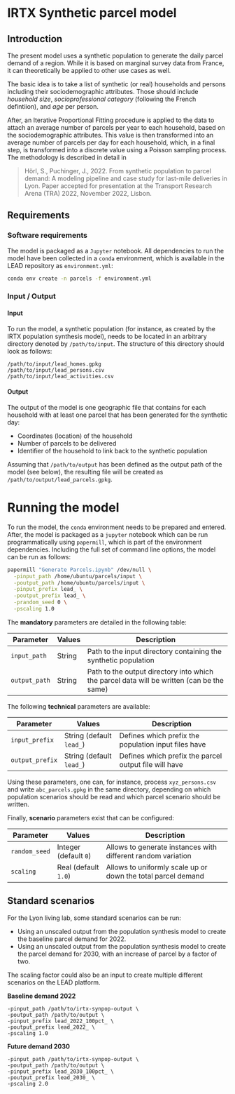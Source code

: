 # IRTX Synthetic parcel model

## Introduction

The present model uses a synthetic population to generate the daily parcel
demand of a region. While it is based on marginal survey data from France,
it can theoretically be applied to other use cases as well.

The basic idea is to take a list of synthetic (or real) households and persons
including their sociodemographic attributes. Those should include *household size*,
*socioprofessional category* (following the French defintiion), and *age* per person.

After, an Iterative Proportional Fitting procedure is applied to the data to attach
an average number of parcels per year to each household, based on the sociodemographic
attributes. This value is then transformed into an average number of parcels per
day for each household, which, in a final step, is transformed into a discrete value
using a Poisson sampling process. The methodology is described in detail in

> Hörl, S., Puchinger, J., 2022. From synthetic population to parcel demand: A modeling pipeline
and case study for last-mile deliveries in Lyon. Paper accepted for presentation at the Transport Research Arena (TRA) 2022, November 2022, Lisbon.

## Requirements

### Software requirements

The model is packaged as a `Jupyter` notebook. All dependencies to run the model
have been collected in a `conda` environment, which is available in the LEAD
repository as `environment.yml`:

```bash
conda env create -n parcels -f environment.yml
```

### Input / Output

#### Input

To run the model, a synthetic population (for instance, as created by the IRTX
population synthesis model), needs to be located in an arbitrary directory denoted
by `/path/to/input`. The structure of this directory should look as follows:

```
/path/to/input/lead_homes.gpkg
/path/to/input/lead_persons.csv
/path/to/input/lead_activities.csv
```

#### Output

The output of the model is one geographic file that contains for each household
with at least one parcel that has been generated for the synthetic day:

- Coordinates (location) of the household
- Number of parcels to be delivered
- Identifier of the household to link back to the synthetic population

Assuming that `/path/to/output` has been defined as the output path of the model
(see below), the resulting file will be created as `/path/to/output/lead_parcels.gpkg`.

# Running the model

To run the model, the `conda` environment needs to be prepared and entered. After,
the model is packaged as a `jupyter` notebook which can be run programmatically
using `papermill`, which is part of the environment dependencies. Including the
full set of command line options, the model can be run as follows:

```bash
papermill "Generate Parcels.ipynb" /dev/null \
  -pinput_path /home/ubuntu/parcels/input \
  -poutput_path /home/ubuntu/parcels/input \
  -pinput_prefix lead_ \
  -poutput_prefix lead_ \
  -prandom_seed 0 \
  -pscaling 1.0
```

The **mandatory** parameters are detailed in the following table:

Parameter             | Values                            | Description
---                   | ---                               | ---
`input_path`          | String                            | Path to the input directory containing the synthetic population
`output_path`         | String                            | Path to the output directory into which the parcel data will be written (can be the same)

The following **technical** parameters are available:

Parameter             | Values                            | Description
---                   | ---                               | ---
`input_prefix`          | String (default `lead_`)        | Defines which prefix the population input files have
`output_prefix`         | String (default `lead_`)        | Defines which prefix the parcel output file will have

Using these parameters, one can, for instance, process `xyz_persons.csv` and write `abc_parcels.gpkg` in the same directory, depending on which population scenarios should be read and which parcel scenario should be written.

Finally, **scenario** parameters exist that can be configured:

Parameter             | Values                            | Description
---                   | ---                               | ---
`random_seed`         | Integer (default `0`)             | Allows to generate instances with different random variation
`scaling`             | Real (default `1.0`)              | Allows to uniformly scale up or down the total parcel demand

## Standard scenarios

For the Lyon living lab, some standard scenarios can be run:

- Using an unscaled output from the population synthesis model to create the baseline parcel demand for 2022.
- Using an unscaled output from the population synthesis model to create the parcel demand for 2030, with an increase of parcel by a factor of two.

The scaling factor could also be an input to create multiple different scenarios on the LEAD platform.

**Baseline demand 2022**

```
-pinput_path /path/to/irtx-synpop-output \
-poutput_path /path/to/output \
-pinput_prefix lead_2022_100pct_ \
-poutput_prefix lead_2022_ \
-pscaling 1.0
```
**Future demand 2030**

```
-pinput_path /path/to/irtx-synpop-output \
-poutput_path /path/to/output \
-pinput_prefix lead_2030_100pct_ \
-poutput_prefix lead_2030_ \
-pscaling 2.0
```
